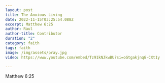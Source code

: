 ```yaml
---
layout: post
title: The Anxious Living
date: 2022-11-15T03:25:54.088Z
excerpt: Matthew 6:25
author: Raul
author-title: Contributor
duration: "2"
category: faith
tags: faith
image: /img/assets/pray.jpg
video: https://www.youtube.com/embed/Tz91kNJkwBU?si=oGtgakjnqG-CXt1y

---
```


Matthew 6:25